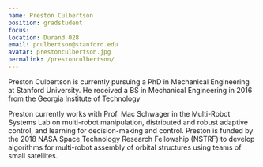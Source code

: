 ```yaml
---
name: Preston Culbertson
position: gradstudent
focus:
location: Durand 028
email: pculbertson@stanford.edu
avatar: prestonculbertson.jpg
permalink: /prestonculbertson/
---
```


Preston Culbertson is currently pursuing a PhD in Mechanical Engineering at Stanford University.  He received a BS in Mechanical Engineering in 2016 from the Georgia Institute of Technology

Preston currently works with Prof. Mac Schwager in the Multi-Robot Systems Lab on multi-robot manipulation, distributed and robust adaptive control, and learning for decision-making and control. Preston is funded by the 2018 NASA Space Technology Research Fellowship (NSTRF) to develop algorithms for multi-robot assembly of orbital structures using teams of small satellites.